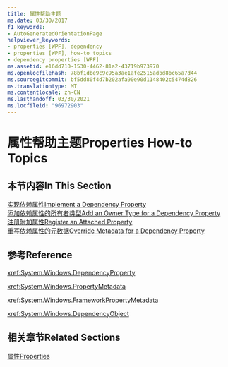 ```yaml
---
title: 属性帮助主题
ms.date: 03/30/2017
f1_keywords:
- AutoGeneratedOrientationPage
helpviewer_keywords:
- properties [WPF], dependency
- properties [WPF], how-to topics
- dependency properties [WPF]
ms.assetid: e16dd710-1530-4462-81a2-43719b973970
ms.openlocfilehash: 78bf1dbe9c9c95a3ae1afe2515adbd8bc65a7d44
ms.sourcegitcommit: bf5dd80f4d7b202afa90e90d1148402c5474d826
ms.translationtype: MT
ms.contentlocale: zh-CN
ms.lasthandoff: 03/30/2021
ms.locfileid: "96972903"
---
```

# <a name="properties-how-to-topics"></a><span data-ttu-id="3d82e-102">属性帮助主题</span><span class="sxs-lookup"><span data-stu-id="3d82e-102">Properties How-to Topics</span></span>
## <a name="in-this-section"></a><span data-ttu-id="3d82e-103">本节内容</span><span class="sxs-lookup"><span data-stu-id="3d82e-103">In This Section</span></span>  
 [<span data-ttu-id="3d82e-104">实现依赖属性</span><span class="sxs-lookup"><span data-stu-id="3d82e-104">Implement a Dependency Property</span></span>](how-to-implement-a-dependency-property.md)  
 [<span data-ttu-id="3d82e-105">添加依赖属性的所有者类型</span><span class="sxs-lookup"><span data-stu-id="3d82e-105">Add an Owner Type for a Dependency Property</span></span>](how-to-add-an-owner-type-for-a-dependency-property.md)  
 [<span data-ttu-id="3d82e-106">注册附加属性</span><span class="sxs-lookup"><span data-stu-id="3d82e-106">Register an Attached Property</span></span>](how-to-register-an-attached-property.md)  
 [<span data-ttu-id="3d82e-107">重写依赖属性的元数据</span><span class="sxs-lookup"><span data-stu-id="3d82e-107">Override Metadata for a Dependency Property</span></span>](how-to-override-metadata-for-a-dependency-property.md)  
  
## <a name="reference"></a><span data-ttu-id="3d82e-108">参考</span><span class="sxs-lookup"><span data-stu-id="3d82e-108">Reference</span></span>  
 <xref:System.Windows.DependencyProperty>  
  
 <xref:System.Windows.PropertyMetadata>  
  
 <xref:System.Windows.FrameworkPropertyMetadata>  
  
 <xref:System.Windows.DependencyObject>  
  
## <a name="related-sections"></a><span data-ttu-id="3d82e-109">相关章节</span><span class="sxs-lookup"><span data-stu-id="3d82e-109">Related Sections</span></span>  
 [<span data-ttu-id="3d82e-110">属性</span><span class="sxs-lookup"><span data-stu-id="3d82e-110">Properties</span></span>](properties-wpf.md)
